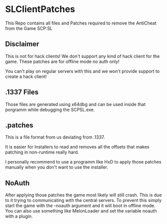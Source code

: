 # SLClientPatches
This Repo contains all files and Patches required to remove the AntiCheat from the Game SCP:SL

## Disclaimer
This is not for hack clients! We don't support any kind of hack client for the game. These patches are for offline mode no auth only! 

You can't play on regular servers with this and we won't provide support to create a hack client!

## .1337 Files
Those files are generated using x64dbg and can be used inside that porgramm while debugging the SCPSL.exe.

## .patches
This is a file format from us deviating from .1337.

It is easier for Installers to read and removes all the offsets that makes patching in non-runtime really hard.

I personally recommend to use a programm like HxD to apply those patches manually when you don't want to use the installer.

## NoAuth
After applying those patches the game most likely will still crash. This is due to it trying to communicating with the central servers. To prevent this simply start the game with the -noauth argument and it will boot in offline mode. You can also use something like MelonLoader and set the variable noauth with a plugin.
